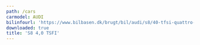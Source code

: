 ```yaml
---
path: /cars
carmodel: AUDI
bilinfourl: 'https://www.bilbasen.dk/brugt/bil/audi/s8/40-tfsi-quattro-tiptr-4d/3751117'
downloaded: true
title: 'S8 4,0 TSFI'
---
```


